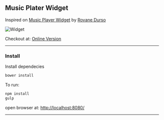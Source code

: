 ## Music Plater Widget
Inspired on [Music Player Widget] by [Rovane Durso]

![Widget](https://d13yacurqjgara.cloudfront.net/users/141038/screenshots/998479/music2.png)

Checkout at: [Online Version]

---

### Install

Install dependecies

```sh
bower install
```

To run:

```sh
npm install
gulp
```
open browser at: [http://localhost:8080/](http://localhost:8080/)

---

[Music Player Widget]: <https://dribbble.com/shots/998479-Music>
[Rovane Durso]: <https://dribbble.com/RovaneDurso>
[Online Version]: <http://favasconcelos.github.io/music-player-widget> 